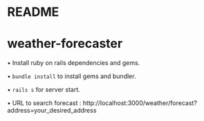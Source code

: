 # README
# weather-forecaster

• Install ruby on rails dependencies and gems.

• `bundle install` to install gems and bundler.

• `rails s` for server start.

• URL to search forecast : http://localhost:3000/weather/forecast?address=your_desired_address

